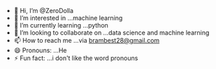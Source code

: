 - 👋 Hi, I’m @ZeroDolla
- 👀 I’m interested in ...machine learning
- 🌱 I’m currently learning ...python
- 💞️ I’m looking to collaborate on ...data science and machine learning
- 📫 How to reach me ...via brambest28@gmail.com
- 😄 Pronouns: ...He
- ⚡ Fun fact: ...i don't like the word pronouns

<!---
ZeroDolla/ZeroDolla is a ✨ special ✨ repository because its `README.md` (this file) appears on your GitHub profile.
You can click the Preview link to take a look at your changes.
--->
